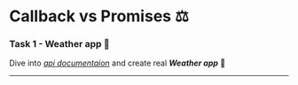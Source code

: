 # Callback vs Promises ⚖️

### Task 1 - Weather app 🎯

Dive into [*api documentaion*](https://openweathermap.org/api) and create real ***Weather app*** 🚀

---



